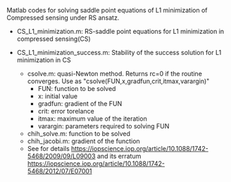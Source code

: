 Matlab codes for solving saddle point equations of L1 minimization of Compressed sensing
under RS ansatz.

- CS_L1_minimization.m: RS-saddle point equations for L1 minimization in compressed sensing(CS)
- CS_L1_minimization_success.m: Stability of the success solution for L1 minimization in CS

	- csolve.m: quasi-Newton method. Returns rc=0 if the routine converges.
	  Use as "csolve(FUN,x,gradfun,crit,itmax,varargin)"
		* FUN: function to be solved
		* x: initial value
		* gradfun: gradient of the FUN
		* crit: error torelance
		* itmax: maximum value of the iteration
		* varargin: parameters required to solving FUN
	- chih_solve.m: function to be solved
	- chih_jacobi.m: gradient of the function
	- See for details https://iopscience.iop.org/article/10.1088/1742-5468/2009/09/L09003
	  and its erratum https://iopscience.iop.org/article/10.1088/1742-5468/2012/07/E07001

